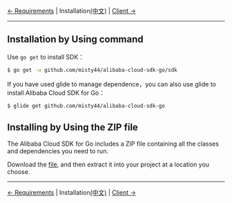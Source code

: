 [← Requirements](0-Requirements-EN.md) | Installation[(中文)](1-Installation-CN.md) | [Client →](2-Client-EN.md)
***

## Installation by Using command
Use `go get` to install SDK：

```sh
$ go get -u github.com/misty44/alibaba-cloud-sdk-go/sdk
```

If you have used glide to manage dependence，you can also use glide to install Alibaba Cloud SDK for Go：

```sh
$ glide get github.com/misty44/alibaba-cloud-sdk-go
```

## Installing by Using the ZIP file
The Alibaba Cloud SDK for Go includes a ZIP file containing all the classes and dependencies you need to run.

Download the [file][Go-release], and then extract it into your project at a location you choose.

***
[← Requirements](0-Requirements-EN.md) | Installation[(中文)](1-Installation-CN.md) | [Client →](2-Client-EN.md)

[Go-release]: https://github.com/misty44/alibaba-cloud-sdk-go/releases